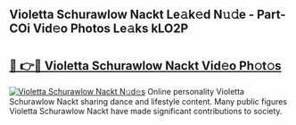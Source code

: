 ## Violetta Schurawlow Nackt Le𝚊k𝚎d N𝚞𝚍e - Part-COi Vid𝚎o Photos Le𝚊ks kLO2P

# <h2><a href="http://fb8p4wr.evod.top/?m=Violetta+Schurawlow+Nackt">🔗 👉🔴 Violetta Schurawlow Nackt Vid𝚎o Ph𝚘t𝚘s</a></h2>

[![Violetta Schurawlow Nackt N𝚞d𝚎s](https://i.imgur.com/8V9OHl7.gif)](http://fb8p4wr.evod.top/?m=Violetta+Schurawlow+Nackt)
Online personality Violetta Schurawlow Nackt sharing dance and lifestyle content. Many public figures Violetta Schurawlow Nackt have made significant contributions to society. 
